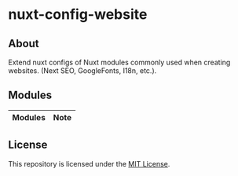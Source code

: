 # nuxt-config-website

## About

Extend nuxt configs of Nuxt modules commonly used when creating websites. (Next SEO, GoogleFonts, I18n, etc.).

## Modules

| Modules | Note |
| :-----: | :--: |

## License

This repository is licensed under the [MIT License](./LICENSE).

